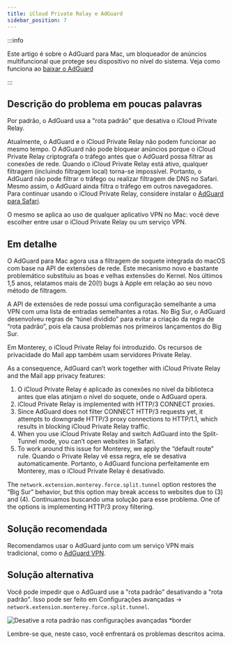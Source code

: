 ```yaml
---
title: iCloud Private Relay e AdGuard
sidebar_position: 7
---
```


:::info

Este artigo é sobre o AdGuard para Mac, um bloqueador de anúncios multifuncional que protege seu dispositivo no nível do sistema. Veja como funciona ao [baixar o AdGuard](https://agrd.io/download-kb-adblock)

:::

## Descrição do problema em poucas palavras

Por padrão, o AdGuard usa a "rota padrão" que desativa o iCloud Private Relay.

Atualmente, o AdGuard e o iCloud Private Relay não podem funcionar ao mesmo tempo. O AdGuard não pode bloquear anúncios porque o iCloud Private Relay criptografa o tráfego antes que o AdGuard possa filtrar as conexões de rede. Quando o iCloud Private Relay está ativo, qualquer filtragem (incluindo filtragem local) torna-se impossível. Portanto, o AdGuard não pode filtrar o tráfego ou realizar filtragem de DNS no Safari. Mesmo assim, o AdGuard ainda filtra o tráfego em outros navegadores. Para continuar usando o iCloud Private Relay, considere instalar o [AdGuard para Safari](https://adguard.com/adguard-safari/overview.html).

O mesmo se aplica ao uso de qualquer aplicativo VPN no Mac: você deve escolher entre usar o iCloud Private Relay ou um serviço VPN.

## Em detalhe

O AdGuard para Mac agora usa a filtragem de soquete integrada do macOS com base na API de extensões de rede. Este mecanismo novo e bastante problemático substituiu as boas e velhas extensões do Kernel. Nos últimos 1,5 anos, relatamos mais de 20(!) bugs à Apple em relação ao seu novo método de filtragem.

A API de extensões de rede possui uma configuração semelhante a uma VPN com uma lista de entradas semelhantes a rotas. No Big Sur, o AdGuard desenvolveu regras de “túnel dividido” para evitar a criação da regra de “rota padrão”, pois ela causa problemas nos primeiros lançamentos do Big Sur.

Em Monterey, o iCloud Private Relay foi introduzido. Os recursos de privacidade do Mail app também usam servidores Private Relay.

As a consequence, AdGuard can’t work together with iCloud Private Relay and the Mail app privacy features:

1. O iCloud Private Relay é aplicado às conexões no nível da biblioteca antes que elas atinjam o nível do soquete, onde o AdGuard opera.
2. iCloud Private Relay is implemented with HTTP/3 CONNECT proxies.
3. Since AdGuard does not filter CONNECT HTTP/3 requests yet, it attempts to downgrade HTTP/3 proxy connections to HTTP/1.1, which results in blocking iCloud Private Relay traffic.
4. When you use iCloud Private Relay and switch AdGuard into the Split-Tunnel mode, you can’t open websites in Safari.
5. To work around this issue for Monterey, we apply the “default route” rule. Quando o Private Relay vê essa regra, ele se desativa automaticamente. Portanto, o AdGuard funciona perfeitamente em Monterey, mas o iCloud Private Relay é desativado.

The `network.extension.monterey.force.split.tunnel` option restores the “Big Sur” behavior, but this option may break access to websites due to (3) and (4). Continuamos buscando uma solução para esse problema. One of the options is implementing HTTP/3 proxy filtering.

## Solução recomendada

Recomendamos usar o AdGuard junto com um serviço VPN mais tradicional, como o [AdGuard VPN](https://adguard-vpn.com/).

## Solução alternativa

Você pode impedir que o AdGuard use a "rota padrão" desativando a "rota padrão". Isso pode ser feito em Configurações avançadas → `network.extension.monterey.force.split.tunnel`.

![Desative a rota padrão nas configurações avançadas *border](https://cdn.adtidy.org/content/kb/ad_blocker/mac/mac_adguard_advanced_settings.jpg)

Lembre-se que, neste caso, você enfrentará os problemas descritos acima.
